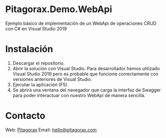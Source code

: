 # Pitagorax.Demo.WebApi
Ejemplo básico de implementación de un WebApi de operaciones CRUD con C# en Visual Studio 2019

# Instalación
1. Descargar el repositorio.
2. Abrir la solución con Visual Studio. Para desarrollador hemos utilizado Visual Studio 2019 pero es probable que funcione correctamente con versiones anteriores de Visual Studio.
3. Ejecutar la aplicación (F5).
4. Se abrirá una ventana del navegador que carga la interfaz de Swagger para poder interactuar con nuestro WebApi de manera sencilla.

# Contacto
Web: [Pitagorax](https://www.pitagorax.com)
Email: hello@pitagorax.com


